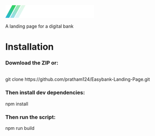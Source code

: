 <img src="images/logo-footer.svg">
<p>A landing page for a digital bank </p>
<h1>Installation </h1>
<h3> Download the ZIP or: </h3>
<br>
<span> git clone https://github.com/pratham124/Easybank-Landing-Page.git <span>
<br>
<h3>Then install dev dependencies: </h3>
<span>npm install </span>
<br>
<h3>Then run the script: </h3>
<span>npm run build</span>
